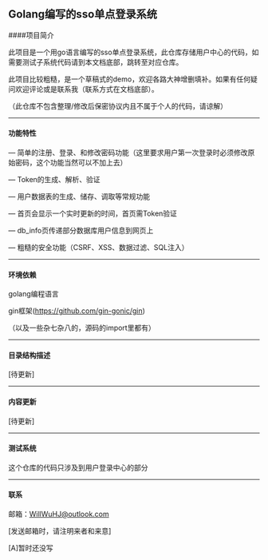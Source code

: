 ## Golang编写的sso单点登录系统

####项目简介

此项目是一个用go语言编写的sso单点登录系统，此仓库存储用户中心的代码，如需要测试子系统代码请到本文档底部，跳转至对应仓库。

此项目比较粗糙，是一个草稿式的demo，欢迎各路大神增删填补。如果有任何疑问欢迎评论或是联系我（联系方式在文档底部）。

（此仓库不包含整理/修改后保密协议内且不属于个人的代码，请谅解）

***

#### 功能特性

—  简单的注册、登录、和修改密码功能（这里要求用户第一次登录时必须修改原始密码，这个功能当然可以不加上去）

—  Token的生成、解析、验证

—  用户数据表的生成、储存、调取等常规功能

—  首页会显示一个实时更新的时间，首页需Token验证

—  db_info页传递部分数据库用户信息到网页上

—  粗糙的安全功能（CSRF、XSS、数据过滤、SQL注入）

----

#### 环境依赖

golang编程语言

gin框架(https://github.com/gin-gonic/gin)

（以及一些杂七杂八的，源码的import里都有）

----

#### 目录结构描述

[待更新]

----

#### 内容更新

[待更新]

----

#### 测试系统

这个仓库的代码只涉及到用户登录中心的部分

----

#### 联系

邮箱：WillWuHJ@outlook.com

[发送邮箱时，请注明来者和来意]





















[A]暂时还没写
